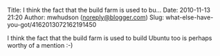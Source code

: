 Title: I think the fact that the build farm is used to bu...
Date: 2010-11-13 21:20
Author: mwhudson (noreply@blogger.com)
Slug: what-else-have-you-got/4162013072162191450

I think the fact that the build farm is used to build Ubuntu too is
perhaps worthy of a mention :-)

